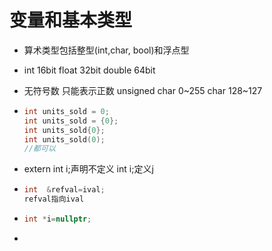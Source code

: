 # 变量和基本类型

- 算术类型包括整型(int,char, bool)和浮点型

- int 16bit  float 32bit double 64bit

- 无符号数 只能表示正数 unsigned char 0~255 char 128~127

- ```c++
  int units_sold = 0; 
  int units_sold = {0}; 
  int units_sold{0}; 
  int units_sold(0);
  //都可以
  ```

- extern int i;声明不定义 int i;定义j

- ``` c++
  int  &refval=ival;
  refval指向ival
  ```

- ```c++
  int *i=nullptr;
  ```

- 